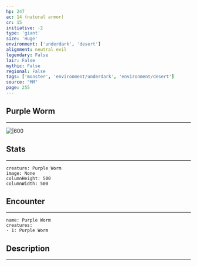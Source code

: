 ```yaml
---
hp: 247
ac: 14 (natural armor)
cr: 15
initiative: -2
type: 'giant'    
size: 'Huge'
environment: ['underdark', 'desert']
alignment: neutral evil
legendary: False
lair: False
mythic: False
regional: False
tags: ['monster', 'environment/underdark', 'environment/desert']
source: "MM"
page: 255
---
```


## Purple Worm
---

![|600](D:/Program%20Files/5e.tools/img/bestiary/MM/Purple%20Worm.jpg)

## Stats
---

```statblock
creature: Purple Worm
image: None
columnHeight: 500
columnWidth: 500
```

## Encounter
---

```encounter-table
name: Purple Worm
creatures:
- 1: Purple Worm
```

## Description
---




